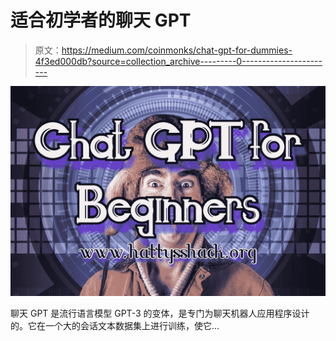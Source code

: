 # 适合初学者的聊天 GPT

> 原文：<https://medium.com/coinmonks/chat-gpt-for-dummies-4f3ed000db?source=collection_archive---------0----------------------->

![](img/a22b60ba01802e86af6cea3879859fd4.png)

聊天 GPT 是流行语言模型 GPT-3 的变体，是专门为聊天机器人应用程序设计的。它在一个大的会话文本数据集上进行训练，使它…